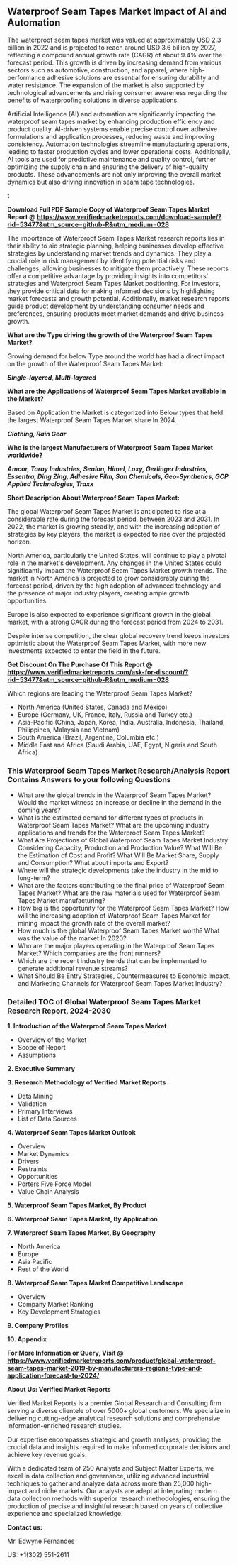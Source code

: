 <h2>Waterproof Seam Tapes Market Impact of AI and Automation</h2><p>The waterproof seam tapes market was valued at approximately USD 2.3 billion in 2022 and is projected to reach around USD 3.6 billion by 2027, reflecting a compound annual growth rate (CAGR) of about 9.4% over the forecast period. This growth is driven by increasing demand from various sectors such as automotive, construction, and apparel, where high-performance adhesive solutions are essential for ensuring durability and water resistance. The expansion of the market is also supported by technological advancements and rising consumer awareness regarding the benefits of waterproofing solutions in diverse applications.</p><p>Artificial Intelligence (AI) and automation are significantly impacting the waterproof seam tapes market by enhancing production efficiency and product quality. AI-driven systems enable precise control over adhesive formulations and application processes, reducing waste and improving consistency. Automation technologies streamline manufacturing operations, leading to faster production cycles and lower operational costs. Additionally, AI tools are used for predictive maintenance and quality control, further optimizing the supply chain and ensuring the delivery of high-quality products. These advancements are not only improving the overall market dynamics but also driving innovation in seam tape technologies.</p>t</p><p id="" class=""><strong>Download Full PDF Sample Copy of Waterproof Seam Tapes Market Report @ <a href="https://www.verifiedmarketreports.com/download-sample/?rid=53477&utm_source=github-R&utm_medium=028" target="_blank">https://www.verifiedmarketreports.com/download-sample/?rid=53477&utm_source=github-R&utm_medium=028</a></strong></p><p>The importance of&nbsp;Waterproof Seam Tapes Market research reports lies in their ability to aid strategic planning, helping businesses develop effective strategies by understanding market trends and dynamics. They play a crucial role in risk management by identifying potential risks and challenges, allowing businesses to mitigate them proactively. These reports offer a competitive advantage by providing insights into competitors' strategies and Waterproof Seam Tapes Market positioning. For investors, they provide critical data for making informed decisions by highlighting market forecasts and growth potential. Additionally, market research reports guide product development by understanding consumer needs and preferences, ensuring products meet market demands and drive business growth.</p><p><strong>What are the&nbsp;Type driving the growth of the Waterproof Seam Tapes Market?</strong></p><p id="" class="">Growing demand for below Type around the world has had a direct impact on the growth of the Waterproof Seam Tapes Market:</p><em><strong>Single-layered, Multi-layered</strong></em></p><strong>What are the&nbsp;Applications&nbsp;of Waterproof Seam Tapes Market available in the Market?</strong></p><p id="" class="">Based on Application the Market is categorized into Below types that held the largest Waterproof Seam Tapes Market share In 2024.</p><em><strong>Clothing, Rain Gear</strong></em></p><strong>Who is the largest Manufacturers of Waterproof Seam Tapes Market worldwide?</strong></p><p><em><strong>Amcor, Toray Industries, Sealon, Himel, Loxy, Gerlinger Industries, Essentra, Ding Zing, Adhesive Film, San Chemicals, Geo-Synthetics, GCP Applied Technologies, Traxx</strong></em></p><p id="" class=""><strong>Short Description About Waterproof Seam Tapes Market:</strong></p><p>The global Waterproof Seam Tapes Market is anticipated to rise at a considerable rate during the forecast period, between 2023 and 2031. In 2022, the market is growing steadily, and with the increasing adoption of strategies by key players, the market is expected to rise over the projected horizon.</p><p>North America, particularly the United States, will continue to play a pivotal role in the market's development. Any changes in the United States could significantly impact the Waterproof Seam Tapes Market growth trends. The market in North America is projected to grow considerably during the forecast period, driven by the high adoption of advanced technology and the presence of major industry players, creating ample growth opportunities.</p><p>Europe is also expected to experience significant growth in the global market, with a strong CAGR during the forecast period from 2024 to 2031.</p><p>Despite intense competition, the clear global recovery trend keeps investors optimistic about the Waterproof Seam Tapes Market, with more new investments expected to enter the field in the future.</p><p id="" class=""><strong>Get Discount On The Purchase Of This Report @ <a href="https://www.verifiedmarketreports.com/ask-for-discount/?rid=53477&utm_source=github-R&utm_medium=028" target="_blank">https://www.verifiedmarketreports.com/ask-for-discount/?rid=53477&utm_source=github-R&utm_medium=028</a></strong></p>Which regions are leading the Waterproof Seam Tapes Market?</p><ul><li>North America (United States, Canada and Mexico)</li><li>Europe (Germany, UK, France, Italy, Russia and Turkey etc.)</li><li>Asia-Pacific (China, Japan, Korea, India, Australia, Indonesia, Thailand, Philippines, Malaysia and Vietnam)</li><li>South America (Brazil, Argentina, Columbia etc.)</li><li>Middle East and Africa (Saudi Arabia, UAE, Egypt, Nigeria and South Africa)</li></ul><h3 id="" class="">This Waterproof Seam Tapes Market Research/Analysis Report Contains Answers to your following Questions</h3><ul><li>What are the global trends in the Waterproof Seam Tapes Market? Would the market witness an increase or decline in the demand in the coming years?</li><li>What is the estimated demand for different types of products in Waterproof Seam Tapes Market? What are the upcoming industry applications and trends for the Waterproof Seam Tapes Market?</li><li>What Are Projections of Global Waterproof Seam Tapes Market Industry Considering Capacity, Production and Production Value? What Will Be the Estimation of Cost and Profit? What Will Be Market Share, Supply and Consumption? What about imports and Export?</li><li>Where will the strategic developments take the industry in the mid to long-term?</li><li>What are the factors contributing to the final price of Waterproof Seam Tapes Market? What are the raw materials used for Waterproof Seam Tapes Market manufacturing?</li><li>How big is the opportunity for the Waterproof Seam Tapes Market? How will the increasing adoption of Waterproof Seam Tapes Market for mining impact the growth rate of the overall market?</li><li>How much is the global Waterproof Seam Tapes Market worth? What was the value of the market In 2020?</li><li>Who are the major players operating in the Waterproof Seam Tapes Market? Which companies are the front runners?</li><li>Which are the recent industry trends that can be implemented to generate additional revenue streams?</li><li>What Should Be Entry Strategies, Countermeasures to Economic Impact, and Marketing Channels for Waterproof Seam Tapes Market Industry?</li></ul><h3 id="" class="">Detailed TOC of Global Waterproof Seam Tapes Market Research Report, 2024-2030</h3><p id="" class=""><strong>1. Introduction of the Waterproof Seam Tapes Market</strong></p><ul><li>Overview of the Market</li><li>Scope of Report</li><li>Assumptions</li></ul><p id="" class=""><strong>2. Executive Summary</strong></p><p id="" class=""><strong>3. Research Methodology of Verified Market Reports</strong></p><ul><li>Data Mining</li><li>Validation</li><li>Primary Interviews</li><li>List of Data Sources</li></ul><p id="" class=""><strong>4. Waterproof Seam Tapes Market Outlook</strong></p><ul><li>Overview</li><li>Market Dynamics</li><li>Drivers</li><li>Restraints</li><li>Opportunities</li><li>Porters Five Force Model</li><li>Value Chain Analysis</li></ul><p id="" class=""><strong>5. Waterproof Seam Tapes Market, By Product</strong></p><p id="" class=""><strong>6. Waterproof Seam Tapes Market, By Application</strong></p><p id="" class=""><strong>7. Waterproof Seam Tapes Market, By Geography</strong></p><ul><li>North America</li><li>Europe</li><li>Asia Pacific</li><li>Rest of the World</li></ul><p id="" class=""><strong>8. Waterproof Seam Tapes Market Competitive Landscape</strong></p><ul><li>Overview</li><li>Company Market Ranking</li><li>Key Development Strategies</li></ul><p id="" class=""><strong>9. Company Profiles</strong></p><p id="" class=""><strong>10. Appendix</strong></p><p id="" class=""><strong>For More Information or Query, Visit @ <a href="https://www.verifiedmarketreports.com/product/global-waterproof-seam-tapes-market-2019-by-manufacturers-regions-type-and-application-forecast-to-2024/" target="_blank">https://www.verifiedmarketreports.com/product/global-waterproof-seam-tapes-market-2019-by-manufacturers-regions-type-and-application-forecast-to-2024/</a></strong></p><p id="" class=""><strong>About Us: Verified Market Reports</strong></p><p id="" class="">Verified Market Reports is a premier Global Research and Consulting firm serving a diverse clientele of over 5000+ global customers. We specialize in delivering cutting-edge analytical research solutions and comprehensive information-enriched research studies.</p><p id="" class="">Our expertise encompasses strategic and growth analyses, providing the crucial data and insights required to make informed corporate decisions and achieve key revenue goals.</p><p id="" class="">With a dedicated team of 250 Analysts and Subject Matter Experts, we excel in data collection and governance, utilizing advanced industrial techniques to gather and analyze data across more than 25,000 high-impact and niche markets. Our analysts are adept at integrating modern data collection methods with superior research methodologies, ensuring the production of precise and insightful research based on years of collective experience and specialized knowledge.</p><p id="" class=""><strong>Contact us:</strong></p><p id="" class="">Mr. Edwyne Fernandes</p><p id="" class="">US: +1(302) 551-2611</p>